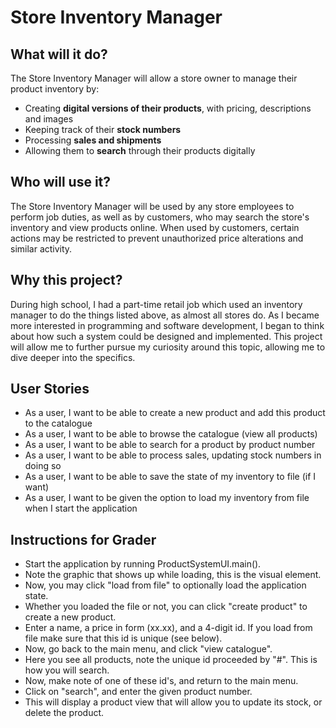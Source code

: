 # Store Inventory Manager

## What will it do?
The Store Inventory Manager will allow a store owner to manage their product inventory by:
- Creating **digital versions of their products**, with pricing, descriptions and images
- Keeping track of their **stock numbers**
- Processing **sales and shipments**
- Allowing them to **search** through their products digitally

## Who will use it?
The Store Inventory Manager will be used by any store employees 
to perform job duties, as well as by customers, who may search the
store's inventory and view products online. When used by customers,
certain actions may be restricted to prevent unauthorized price
alterations and similar activity.

## Why this project?
During high school, I had a part-time retail job which used an
inventory manager to do the things listed above, as
almost all stores do. As I became more interested in
programming and software development, I began to think
about how such a system could be designed and implemented.
This project will allow me to further pursue my curiosity
around this topic, allowing me to dive deeper into the specifics.

## User Stories
- As a user, I want to be able to create a new product and add this product to the catalogue
- As a user, I want to be able to browse the catalogue (view all products)
- As a user, I want to be able to search for a product by product number
- As a user, I want to be able to process sales, updating stock numbers in doing so
- As a user, I want to be able to save the state of my inventory to file (if I want)
- As a user, I want to be given the option to load my inventory from file when I start the application

## Instructions for Grader
- Start the application by running ProductSystemUI.main().
- Note the graphic that shows up while loading, this is the visual element.
- Now, you may click "load from file" to optionally load the application state.
- Whether you loaded the file or not, you can click "create product" to create a new product. 
- Enter a name, a price in form (xx.xx), and a 4-digit id. If you load from file make sure
that this id is unique (see below).
- Now, go back to the main menu, and click "view catalogue".
- Here you see all products, note the unique id proceeded by "#". This is how you will search.
- Now, make note of one of these id's, and return to the main menu.
- Click on "search", and enter the given product number.
- This will display a product view that will allow you to update its stock, or delete the product.